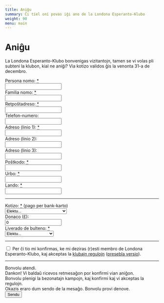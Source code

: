 ```yaml
---
title: Aniĝu
summary: Ĉi tiel oni povas iĝi ano de la Londona Esperanto-Klubo
weight: 90
menu: main
---
```


# Aniĝu

La Londona Esperanto-Klubo bonvenigas vizitantojn, tamen se vi volas pli subteni la klubon, kial ne aniĝi?
Via kotizo validos ĝis la venonta 31-a de decembro.

<div class="form" id="joinform">
  <form id="formRegister">
    <input type="hidden" id="formRegister_Age" data-post-name="Age" />
    <div class="line">
      <div class="cell">
        <div class="cell-header"><label for="formRegister_FirstName">Persona nomo: <abbr class="required" title="deviga">*</abbr></label></div>
        <div class="cell-body"><input id="formRegister_FirstName" data-post-name="FirstName" type="text" required maxlength="50"></div>
      </div>
      <div class="cell">
        <div class="cell-header"><label for="formRegister_LastName">Familia nomo: <abbr class="required" title="deviga">*</abbr></label></div>
        <div class="cell-body"><input id="formRegister_LastName" data-post-name="LastName" type="text" required maxlength="50"></div>
      </div>
    </div>
    <div class="line">
      <div class="cell split3">
        <div class="cell-header"><label for="formRegister_Email">Retpoŝtadreso: <abbr class="required" title="deviga">*</abbr></label></div>
        <div class="cell-body"><input id="formRegister_Email" data-post-name="Email" type="email" required maxlength="250"></div>
      </div>
      <div class="cell">
        <div class="cell-header"><label for="formRegister_Phone">Telefon-numero:</label></div>
        <div class="cell-body"><input id="formRegister_Phone" data-post-name="Phone" type="tel" maxlength="20"></div>
      </div>
    </div>
    <div class="line">
      <div class="cell">
        <div class="cell-header"><label for="formRegister_AddressLine1">Adreso (linio 1): <abbr class="required" title="deviga">*</abbr></label></div>
        <div class="cell-body"><input id="formRegister_AddressLine1" data-post-name="AddressLine1" type="text" required maxlength="100"></div>
      </div>
    </div>
    <div class="line">
      <div class="cell">
        <div class="cell-header"><label for="formRegister_AddressLine2">Adreso (linio 2):</label></div>
        <div class="cell-body"><input id="formRegister_AddressLine2" data-post-name="AddressLine2" type="text" maxlength="100"></div>
      </div>
    </div>
    <div class="line">
      <div class="cell">
        <div class="cell-header"><label for="formRegister_AddressLine1">Adreso (linio 3):</label></div>
        <div class="cell-body"><input id="formRegister_AddressLine3" data-post-name="AddressLine3" type="text" maxlength="100"></div>
      </div>
    </div>
    <div class="line">
      <div class="cell">
        <div class="cell-header"><label for="formRegister_Postcode">Poŝtkodo: <abbr class="required" title="deviga">*</abbr></label></div>
        <div class="cell-body"><input id="formRegister_Postcode" data-post-name="Postcode" type="text" required maxlength="20"></div>
      </div>
        <div class="cell split3">
        <div class="cell-header"><label for="formRegister_Town">Urbo: <abbr class="required" title="deviga">*</abbr></label></div>
        <div class="cell-body"><input id="formRegister_Town" data-post-name="Town" type="text" required maxlength="50"></div>
      </div>
        <div class="cell split3">
        <div class="cell-header"><label for="formRegister_Country">Lando: <abbr class="required" title="deviga">*</abbr></label></div>
        <div class="cell-body"><input id="formRegister_Country" data-post-name="Country" type="text" required maxlength="50"></div>
      </div>
    </div>
    <hr class="line" />
    <div class="line">
      <div class="cell split6">
        <div class="cell-header"><label for="formRegister_MemberTypeId">Kotizo: <abbr class="required" title="deviga">*</abbr></label> (pago per bank-karto)</div>
        <div class="cell-body">
          <select id="formRegister_MemberTypeId" data-post-name="MemberTypeId" data-get-api-key="HAX30TC7N2" required>
            <option value="">Elektu...</option>
            <option value="1">Ordinara: £15</option>
            <option value="5">Fora (pli ol 40 km de CHX): £9</option>
          </select>
        </div>
      </div>
      <div class="cell">
        <div class="cell-header"><label for="formRegister_Donation">Donaco (£):</label></div>
        <div class="cell-body"><input id="formRegister_Donation" data-post-name="Donation" type="number" value="0" min="0" step="any"></div>
      </div>
      <div class="cell split6">
        <div class="cell-header"><label for="formRegister_PaperNewsletter">Liverado de bulteno: <abbr class="required" title="deviga">*</abbr></label></div>
        <div class="cell-body">
          <select id="formRegister_PaperNewsletter" data-post-name="PaperNewsletter" required>
            <option value="">Elektu...</option>
            <option value="0">Nur retpoŝte</option>
            <option value="1">Retpoŝte kaj leterpoŝte</option>
          </select>
        </div>
      </div>
    </div>
    <hr class="line" />
    <div class="line">
      <div class="cell">
        <div class="cell-body checkbox">
          <input type="checkbox" id="formRegister_Rules" required> <label class="font-weight-normal" for="formRegister_Rules">Per ĉi tio mi konfirmas, ke mi deziras (r)esti membro de Londona Esperanto-Klubo, kaj akceptas la <a href="/dokumentoj/lek_regularo.pdf">klubajn regulojn</a> (<a href="/dokumentoj/lek_regularo_libreto.pdf">presebla versio</a>).</label>
        </div>
      </div>
    </div>
    <hr class="line" />
    <div class="msg working">
      <div class="cell">
        <div class="cell-body">Bonvolu atendi.</div>
      </div>
    </div>
    <div class="msg success">
      <div class="cell">
        <div class="cell-body">Dankon! Vi baldaŭ ricevos retmesaĝon por konfirmi vian aniĝon.</div>
      </div>
    </div>
    <div class="msg invalid">
      <div class="cell">
        <div class="cell-body">Bonvolu plenigi la bezonatajn kampojn, kaj konfirmi kaj vi akceptas la regulojn.</div>
      </div>
    </div>
    <div class="msg error">
      <div class="cell">
        <div class="cell-body">Okazis eraro dum sendo de la mesaĝo. Bonvolu provi denove.</div>
      </div>
    </div>
    <div class="line">
      <div class="cell buttons">
        <div class="cell-body"><button type="submit" data-button-submit>Sendu</button></div>
      </div>
    </div>
  </form>
</div>
